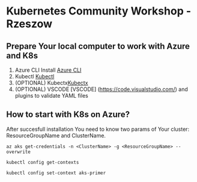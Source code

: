 # Kubernetes Community Workshop - Rzeszow

## Prepare Your local computer to work with Azure and K8s

1. Azure CLI Install [Azure CLI](https://docs.microsoft.com/en-us/cli/azure/install-azure-cli)
2. Kubectl           [Kubectl](https://kubernetes.io/docs/tasks/tools/)
3. (OPTIONAL) Kubectx[Kubectx](https://github.com/ahmetb/kubectx)
4. (OPTIONAL) VSCODE [VSCODE] (https://code.visualstudio.com/) and plugins to validate YAML files

## How to start with K8s on Azure?

After succesfull installation You need to know two params of Your cluster: ResourceGroupName and ClusterName.
```
az aks get-credentials -n <ClusterName> -g <ResourceGroupName> --overwrite 

kubectl config get-contexts

kubectl config set-context aks-primer 
```
